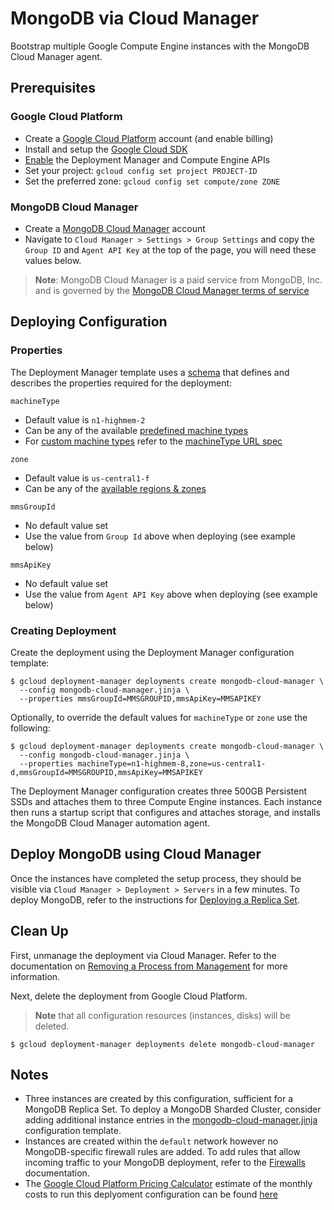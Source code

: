 # MongoDB via Cloud Manager

Bootstrap multiple Google Compute Engine instances with the MongoDB Cloud Manager agent.

## Prerequisites

### Google Cloud Platform
- Create a [Google Cloud Platform](https://cloud.google.com) account (and enable billing)
- Install and setup the [Google Cloud SDK](https://cloud.google.com/sdk/)
- [Enable](https://console.cloud.google.com/flows/enableapi?apiid=deploymentmanager,compute_component) the Deployment Manager and Compute Engine APIs
- Set your project: `gcloud config set project PROJECT-ID`
- Set the preferred zone: `gcloud config set compute/zone ZONE`

### MongoDB Cloud Manager
- Create a [MongoDB Cloud Manager](https://www.mongodb.com/cloud) account
- Navigate to `Cloud Manager > Settings > Group Settings` and copy the `Group ID` and `Agent API Key` at the top of the page, you will need these values below.

> **Note**: MongoDB Cloud Manager is a paid service from MongoDB, Inc. and is governed by the [MongoDB Cloud Manager terms of service](https://cloud.mongodb.com/links/terms-of-service)

## Deploying Configuration

### Properties

The Deployment Manager template uses a [schema](https://cloud.google.com/deployment-manager/configuration/using-schemas) that defines and describes the properties required for the deployment:

`machineType`

- Default value is `n1-highmem-2`
- Can be any of the available [predefined machine types](https://cloud.google.com/compute/docs/machine-types#predefined_machine_types)
- For [custom machine types](https://cloud.google.com/compute/docs/machine-types#custom_machine_types) refer to the [machineType URL spec](https://cloud.google.com/compute/docs/reference/latest/instances#resource-representations)

`zone`

- Default value is `us-central1-f`
- Can be any of the [available regions & zones](https://cloud.google.com/compute/docs/regions-zones/regions-zones#available)

`mmsGroupId`

- No default value set
- Use the value from `Group Id` above when deploying (see example below)

`mmsApiKey`

- No default value set
- Use the value from `Agent API Key` above when deploying (see example below)

### Creating Deployment

Create the deployment using the Deployment Manager configuration template:

    $ gcloud deployment-manager deployments create mongodb-cloud-manager \
      --config mongodb-cloud-manager.jinja \
      --properties mmsGroupId=MMSGROUPID,mmsApiKey=MMSAPIKEY

Optionally, to override the default values for `machineType` or `zone` use the following:

    $ gcloud deployment-manager deployments create mongodb-cloud-manager \
      --config mongodb-cloud-manager.jinja \
      --properties machineType=n1-highmem-8,zone=us-central1-d,mmsGroupId=MMSGROUPID,mmsApiKey=MMSAPIKEY

The Deployment Manager configuration creates three 500GB Persistent SSDs and attaches them to three Compute Engine instances. Each instance then runs a startup script that configures and attaches storage, and installs the MongoDB Cloud Manager automation agent.

## Deploy MongoDB using Cloud Manager

Once the instances have completed the setup process, they should be visible via `Cloud Manager > Deployment > Servers` in a few minutes. To deploy MongoDB, refer to the instructions for [Deploying a Replica Set](https://docs.cloud.mongodb.com/tutorial/deploy-replica-set/).

## Clean Up

First, unmanage the deployment via Cloud Manager. Refer to the documentation on [Removing a Process from Management](https://docs.cloud.mongodb.com/tutorial/unmanage-deployment/) for more information.

Next, delete the deployment from Google Cloud Platform. 

> **Note** that all configuration resources (instances, disks) will be deleted.
    

    $ gcloud deployment-manager deployments delete mongodb-cloud-manager

## Notes
- Three instances are created by this configuration, sufficient for a MongoDB Replica Set. To deploy a MongoDB Sharded Cluster, consider adding additional instance entries in the [mongodb-cloud-manager.jinja](mongodb-cloud-manager.jinja) configuration template.
- Instances are created within the `default` network however no MongoDB-specific firewall rules are added. To add rules that allow incoming traffic to your MongoDB deployment, refer to the [Firewalls](https://cloud.google.com/compute/docs/networking#firewalls) documentation.
- The [Google Cloud Platform Pricing Calculator](https://cloud.google.com/products/calculator) estimate of the monthly costs to run this deplyoment configuration can be found [here](https://cloud.google.com/products/calculator/#id=5561bb46-da61-4c64-aaa1-2f69d6d7b310)



